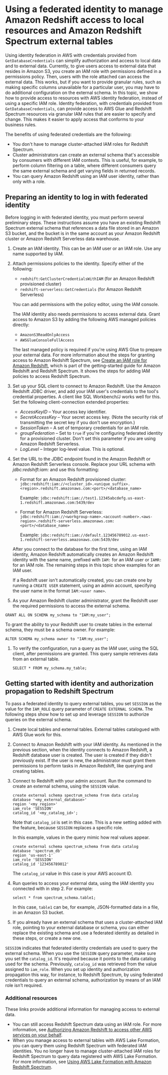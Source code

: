 # Using a federated identity to manage Amazon Redshift access to local resources and Amazon Redshift Spectrum external tables<a name="authorization-fas-spectrum"></a>

Using identity federation in AWS with credentials provided from `GetDatabaseCredentials` can simplify authorization and access to local data and to external data\. Currently, to give users access to external data that resides in Amazon S3, you create an IAM role with permissions defined in a permissions policy\. Then, users with the role attached can access the external data\. This works, but if you want to provide granular rules, such as making specific columns unavailable for a particular user, you may have to do additional configuration on the external schema\. In this topic, we show how to provide access to resources with AWS identity federation, instead of using a specific IAM role\. Identity federation, with credentials provided from `GetDatabaseCredentials`, can provide access to AWS Glue and Redshift Spectrum resources via granular IAM rules that are easier to specify and change\. This makes it easier to apply access that conforms to your business rules\.

The benefits of using federated credentials are the following: 
+ You don't have to manage cluster\-attached IAM roles for Redshift Spectrum\.
+ Cluster administrators can create an external schema that's accessible by consumers with different IAM contexts\. This is useful, for example, to perform column filtering on a table, where different consumers query the same external schema and get varying fields in returned records\.
+ You can query Amazon Redshift using an IAM user identity, rather than only with a role\.

## Preparing an identity to log in with federated identity<a name="authorization-fas-spectrum-getting-started-iam"></a>

Before logging in with federated identity, you must perform several preliminary steps\. These instructions assume you have an existing Redshift Spectrum external schema that references a data file stored in an Amazon S3 bucket, and the bucket is in the same account as your Amazon Redshift cluster or Amazon Redshift Serverless data warehouse\. 

1. Create an IAM identity\. This can be an IAM user or an IAM role\. Use any name supported by IAM\.

1. Attach permissions policies to the identity\. Specify either of the following:
   + `redshift:GetClusterCredentialsWithIAM` \(for an Amazon Redshift provisioned cluster\)
   + `redshift-serverless:GetCredentials` \(for Amazon Redshift Serverless\)

   You can add permissions with the policy editor, using the IAM console\.

   The IAM identity also needs permissions to access external data\. Grant access to Amazon S3 by adding the following AWS managed policies directly:
   + `AmazonS3ReadOnlyAccess`
   + `AWSGlueConsoleFullAccess`

    The last managed policy is required if you're using AWS Glue to prepare your external data\. For more information about the steps for granting access to Amazon Redshift Spectrum, see [Create an IAM role for Amazon Redshift](https://docs.aws.amazon.com/redshift/latest/dg/c-getting-started-using-spectrum-create-role.html), which is part of the getting\-started guide for Amazon Redshift and Redshift Spectrum\. It shows the steps for adding IAM policies to access Redshift Spectrum\. 

1. Set up your SQL client to connect to Amazon Redshift\. Use the Amazon Redshift JDBC driver, and add your IAM user's credentials to the tool's credential properties\. A client like SQL Workbench/J works well for this\. Set the following client\-connection extended properties:
   + *AccessKeyID* – Your access key identifier\.
   + *SecretAccessKey* – Your secret access key\. \(Note the security risk of transmitting the secret key if you don't use encryption\.\) 
   + *SessionToken* – A set of temporary credentials for an IAM role\.
   + *groupFederation* – Set to `true` if you're configuring federated identity for a provisioned cluster\. Don't set this parameter if you are using Amazon Redshift Serverless\. 
   + *LogLevel* – Integer log\-level value\. This is optional\.

1. Set the URL to the JDBC endpoint found in the Amazon Redshift or Amazon Redshift Serverless console\. Replace your URL schema with *jdbc:redshift:iam:* and use this formatting:
   + Format for an Amazon Redshift provisioned cluster: `jdbc:redshift:iam://<cluster_id>.<unique_suffix>.<region>.redshift.amazonaws.com:<port>/<database_name>`

     Example: `jdbc:redshift:iam://test1.12345abcdefg.us-east-1.redshift.amazonaws.com:5439/dev`
   + Format for Amazon Redshift Serverless: `jdbc:redshift:iam://<workgroup-name>.<account-number>.<aws-region>.redshift-serverless.amazonaws.com:<port>/<database_name>`

     Example: `jdbc:redshift:iam://default.123456789012.us-east-1.redshift-serverless.amazonaws.com:5439/dev`

   After you connect to the database for the first time, using an IAM identity, Amazon Redshift automatically creates an Amazon Redshift identity with the same name, prefixed with `IAM:` for an IAM user or `IAMR:` for an IAM role\. The remaining steps in this topic show examples for an IAM user\.

   If a Redshift user isn't automatically created, you can create one by running a `CREATE USER` statement, using an admin account, specifying the user name in the format `IAM:<user name>`\.

1.  As your Amazon Redshift cluster administrator, grant the Redshift user the required permissions to access the external schema\.

   ```
   GRANT ALL ON SCHEMA my_schema to "IAM:my_user";
   ```

   To grant the ability to your Redshift user to create tables in the external schema, they must be a schema owner\. For example:

   ```
   ALTER SCHEMA my_schema owner to "IAM:my_user";
   ```

1. To verify the configuration, run a query as the IAM user, using the SQL client, after permissions are granted\. This query sample retrieves data from an external table\. 

   ```
   SELECT * FROM my_schema.my_table;
   ```

## Getting started with identity and authorization propagation to Redshift Spectrum<a name="authorization-fas-spectrum-getting-started"></a>

To pass a federated identity to query external tables, you set `SESSION` as the value for the `IAM_ROLE` query parameter of `CREATE EXTERNAL SCHEMA`\. The following steps show how to set up and leverage `SESSION` to authorize queries on the external schema\.

1. Create local tables and external tables\. External tables catalogued with AWS Glue work for this\. 

1. Connect to Amazon Redshift with your IAM identity\. As mentioned in the previous section, when the identity connects to Amazon Redshift, a Redshift database user is created\. The user is created if they didn't previously exist\. If the user is new, the administrator must grant them permissions to perform tasks in Amazon Redshift, like querying and creating tables\. 

1. Connect to Redshift with your admin account\. Run the command to create an external schema, using the `SESSION` value\. 

   ```
   create external schema spectrum_schema from data catalog
   database '<my_external_database>' 
   region '<my_region>'
   iam_role 'SESSION'
   catalog_id '<my_catalog_id>';
   ```

   Note that `catalog_id` is set in this case\. This is a new setting added with the feature, because `SESSION` replaces a specific role\.

   In this example, values in the query mimic how real values appear\.

   ```
   create external schema spectrum_schema from data catalog
   database 'spectrum_db' 
   region 'us-east-1'
   iam_role 'SESSION'
   catalog_id '123456789012'
   ```

   The `catalog_id` value in this case is your AWS account ID\.

1. Run queries to access your external data, using the IAM identity you connected with in step 2\. For example:

   ```
   select * from spectrum_schema.table1;
   ```

   In this case, `table1` can be, for example, JSON\-formatted data in a file, in an Amazon S3 bucket\.

1. If you already have an external schema that uses a cluster\-attached IAM role, pointing to your external database or schema, you can either replace the existing schema and use a federated identity as detailed in these steps, or create a new one\.

`SESSION` indicates that federated identity credentials are used to query the external schema\. When you use the `SESSION` query parameter, make sure you set the `catalog_id`\. It's required because it points to the data catalog used for the schema\. Previously, `catalog_id` was retrieved from the value assigned to `iam_role`\. When you set up identity and authorization propagation this way, for instance, to Redshift Spectrum, by using federated credentials to query an external schema, authorization by means of an IAM role isn’t required\. 

### Additional resources<a name="authorization-fas-spectrum-resources"></a>

These links provide additional information for managing access to external data\.
+ You can still access Redshift Spectrum data using an IAM role\. For more information, see [Authorizing Amazon Redshift to access other AWS services on your behalf](authorizing-redshift-service.md)\.
+ When you manage access to external tables with AWS Lake Formation, you can query them using Redshift Spectrum with federated IAM identities\. You no longer have to manage cluster\-attached IAM roles for Redshift Spectrum to query data registered with AWS Lake Formation\. For more information, see [Using AWS Lake Formation with Amazon Redshift Spectrum](https://docs.aws.amazon.com/lake-formation/latest/dg/RSPC-lf.html)\.
